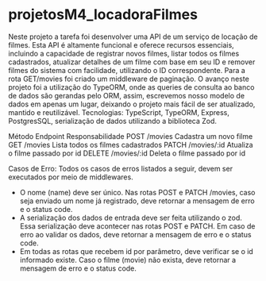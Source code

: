 # projetosM4_locadoraFilmes

Neste projeto a tarefa foi desenvolver uma API de um serviço de locação de filmes.
Esta API é altamente funcional e oferece recursos essenciais, incluindo a capacidade de registrar novos filmes, listar todos os filmes cadastrados, atualizar detalhes de um filme com base em seu ID e remover filmes do sistema com facilidade, utilizando o ID correspondente.
Para a rota GET/movies foi criado um middleware de paginação. O avanço neste projeto foi a utilização do TypeORM, onde as queries de consulta ao banco de dados são gerandas pelo ORM, assim, escrevemos nosso modelo de dados em apenas um lugar, deixando o projeto mais fácil de ser atualizado, mantido e reutilizável.
Tecnologias: TypeScript, TypeORM, Express, PostgresSQL, serialização de dados utilizando a biblioteca Zod.

Método	 Endpoint	      Responsabilidade
POST  	 /movies	      Cadastra um novo filme
GET	     /movies        Lista todos os filmes cadastrados
PATCH	   /movies/:id 	  Atualiza o filme passado por id
DELETE   /movies/:id 	  Deleta o filme passado por id

Casos de Erro:
Todos os casos de erros listados a seguir, devem ser executados por meio de middlewares.
* O nome (name) deve ser único. Nas rotas POST e PATCH /movies, caso seja enviado um nome já registrado, deve retornar a mensagem de erro e o status code.
* A serialização dos dados de entrada deve ser feita utilizando o zod. Essa serialização deve acontecer nas rotas POST e PATCH. Em caso de erro ao validar os dados, deve retornar a mensagem de erro e o status code.
* Em todas as rotas que recebem id por parâmetro, deve verificar se o id informado existe. Caso o filme (movie) não exista, deve retornar a mensagem de erro e o status code.
